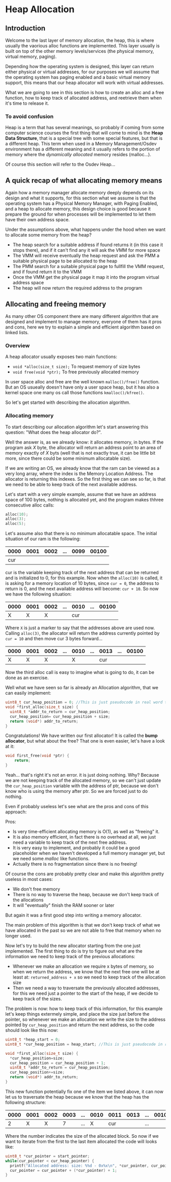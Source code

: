 # Heap Allocation 

## Introduction

Welcome to the last layer of memory allocation, the heap, this is where usually the vaorious alloc functions are implemented. This layer usually is built on top of the other memory levels/services (the physical memory, virtual memory, paging). 

Depending how the operating system is designed, this layer can return either physical or virtual addresses, for our purposes we will assume that the operating system has paging enabled and a basic virtual memory support, this means that our heap allocator will work with virtual addresses. 

What we are going to see in  this section is how to create an alloc and a free function, how to keep track of allocated address, and reetrieve them when it's time to release it.

### To avoid confusion

Heap is a term that has several meanings, so probably if coming from some computer science courses the first thing that will come to mind is the **Heap Data Structure**, that is a special tree with some special features, but that is a different heap. This term when used in a Memory Management/Osdev environment has a different meaning and it usually refers to the portion of memory where the _dynamically allocated_ memory resides (malloc...).

Of course this section will refer to the Osdev Heap...

## A quick recap of what allocating memory means

Again how a memory manager allocate memory deeply depends on its design and what it supports, for this section what we assume is that the operating system has a Physical Memory Manager, with Paging Enabled, and a heap to allocate memory, this design choice is good because it prepare the ground for when processes will be implemented to let them have their own address space. 

Under the assumptions above, what happens under the hood when we want to allocate some memory from the heap?

* The heap search for a suitable address if found returns it (in this case it stops there), and if it can't find any it will ask the VMM for more space
* The VMM will receive eventually the heap request and ask the PMM a suitable physical page to be allocated to the heap
* The PMM search for a suitable physical page to fullfill the VMM request, and if found return it to the VMM
* Once the VMM get the physical page it map it into the program virtual address space
* The heap will now return the required address to the program

## Allocating and freeing memory

As many other OS component there are many different algorithm that are designed and implement to manage memory, everyone of them has it pros and cons, here we try to explain a simple and efficient algorithm based on linked lists. 

### Overview

A heap allocator usually exposes two main functions: 

* `void *alloc(size_t size);` To request memory of size bytes
* `void free(void *ptr);` To free previously allocated memory

In user space alloc and free are the well known `malloc()/free()` function. But an OS usueally doesn't have only a user space heap, but it has also a kernel space one many os call those functions `kmalloc()/kfree()`. 

So let's get started with describing the allocation algorithm. 

### Allocating memory

To start describing our allocation algorithm  let's start answering this question: "What does the heap allocator do?". 

Well the answer is, as we already know: it allocates memory, in bytes. If the program ask _X_ byte, the allocator will return an address point to an area of memory exactly of _X_ byts (well that is not exactly true, it can be little bit more, since there could be some minimum allocatable size). 

If we are writing an OS, we already know that the ram can be viewed as a very long array, where the index is the Memory Location Address. The allocator is returning this indexes. So the first thing we can see so far, is that we need to be able to keep track of the next available address. 

Let's start with a very simple example, assume that we have an address space of 100 bytes, nothing is allocated yet, and the program makes thhree consecutive alloc calls: 

```c
alloc(10);
alloc(3);
alloc(5);
```
Let's assume also that there is no minimum allocatable space. The initial situation of our ram is the following:

| 0000 | 0001| 0002 | ... | 0099 | 00100 |
|------|-----|------|-----|------|-------|
| cur  |     |      |     |      |       |

cur is the variable keeping track of the next address that can be returned and is initialized to 0, for this example.
Now when the `alloc(10)` is called, it is asking for a memory location of 10 bytes, since `cur = 0`, the address to return is 0, and the next available address will become: `cur + 10`. So now we have the following situation: 

| 0000 | 0001 | 0002 | ... |  0010  |  ... | 00100 |
|------|------|------|-----|--------|------|-------|
|  X   |  X   |  X   |     |  cur   |      |       |

Where `X` is just a marker to say that the addresses above are used now. Calling `alloc(3)`, the allocator will return the address currently pointed by ` cur = 10` and then move cur 3 bytes forward...

| 0000 | 0001 | 0002 | ... |  0010  | ... | 0013  | ... | 00100 |
|------|------|------|-----|--------|-----|-------|-----|-------|
|  X   |  X   |  X   |     |   X    |     | cur   |     |       |

Now the third alloc call is easy to imagine what is going to do, it can be done as an exercise.

Well what we have seen so far is already an Allocation algorithm, that we can easily implement: 

```c 
uint8_t cur_heap_position = 0; //This is just pseudocode in real word this will be a memory location 
void *first_alloc(size_t size) {
  uint8_t *addr_to_return = cur_heap_position;
  cur_heap_position= cur_heap_position + size;
  return (void*) addr_to_return;
}
```

Congratulations! We have written our first allocator! It is called the **bump allocator**, but what about the free? That one is even easier, let's have a look at it: 

```c
void first_free(void *ptr) {
    return;
}
```

Yeah... that's right it's not an error. it is just doing nothing. Why? Because we are not keeping track of the allocated memory, so we can't just update the `cur_heap_position` variable with the address of ptr, because we don't know who is using the memory after ptr. So we are forced just to do nothing. 

Even if probably useless let's see what are the pros and cons of this approach: 

Pros:

* Is very time-efficient allocating memory is O(1), as well as "freeing" it. 
* It is also memory efficient, in fact there is no overhead at all, we just need a variable to keep track of the next free address. 
* It is very easy to implement, and probably it could be a good placeholder when we haven't developed a full memory manager yet, but we need some *malloc* like functions.
* Actually there is no fragmentation since there is no freeing! 

Of course the cons are probably pretty clear and make this algorithm pretty useless in most cases: 

* We don't free memory
* There is no way to traverse the heap, because we don't keep track of the allocations
* It will "eventually" finish the RAM sooner or later

But again it was a first good step into writing a memory allocator. 

The main problem of this algorithm is that we don't keep track of what we have allocated in the past so we are not able to free that memory when no longer used. 

Now let's try to build the new allocator starting from the one just implemented. The first thing to do is try to figure out what are the information we need to keep track of the previous allocations:

* Whenever we make an allocation we require x bytes of memory, so when we return the address, we know that the next free one will be at least at: `returned_address + x`  so we need to keep track of the allocation size
* Then we need a way to traversate the previously allocated addresses, for this we need just a pointer to the start of the heap, if we decide to keep track of the sizes. 

The problem is now: how to keep track of this information, for this example let's keep things extermely simple, and place the size just before the pointer, so whenever we make an allocation  we write the size to the address pointed by `cur_heap_position` and return the next address, so the code should look like this now:  

```c
uint8_t *heap_start = 0;
uint8_t *cur_heap_position = heap_start; //This is just pseudocode in real word this will be a memory location 

void *first_alloc(size_t size) {
  *cur_heap_position=size;
  cur_heap_position = cur_heap_position + 1;
  uint8_t *addr_to_return = cur_heap_position;
  cur_heap_position+=size;
  return (void*) addr_to_return;
}
```

This new function potentially fix one of the item we listed above, it can now let us to traversate the heap because we know that the heap has the following structure: 

| 0000 | 0001 | 0002 | 0003  | ... |  0010  | 0011 | 0013 | ... | 00100 |
|------|------|------|-------|-----|--------|------|------|-----|-------|
|  2   |  X   |  X   |   7   | ... |   X    | cur  |      | ... |       |

Where the number indicates the size of the allocated block. So  now if we want to iterate from the first to the last item allocated the code will looks like: 

```c
uint8_t *cur_pointer = start_pointer;
while(cur_pointer < cur_heap_pointer) {
  printf("Allocated address: size: %%d - 0x%x\n", *cur_pointer, cur_pointer+1);
  cur_pointer = cur_pointer + (*cur_pointer) + 1;
}
```

